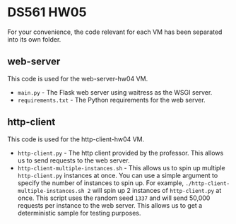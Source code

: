 # DS561 HW05

For your convenience, the code relevant for each VM has been separated into its own folder.

## web-server

This code is used for the web-server-hw04 VM.

- `main.py` - The Flask web server using waitress as the WSGI server.
- `requirements.txt` - The Python requirements for the web server.

## http-client

This code is used for the http-client-hw04 VM.

- `http-client.py` - The http client provided by the professor. This allows us to send requests to the web server.
- `http-client-multiple-instances.sh` - This allows us to spin up multiple `http-client.py` instances at once. You can use a simple argument to specify the number of instances to spin up. For example, `./http-client-multiple-instances.sh 2` will spin up 2 instances of `http-client.py` at once. This script uses the random seed `1337` and will send 50,000 requests per instance to the web server. This allows us to get a deterministic sample for testing purposes.